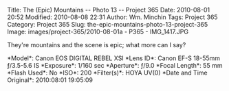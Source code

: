 Title: The (Epic) Mountains -- Photo 13 -- Project 365
Date: 2010-08-01 20:52
Modified: 2010-08-08 22:31
Author: Wm. Minchin
Tags: Project 365
Category: Project 365
Slug: the-epic-mountains-photo-13-project-365
Image: images/project-365/2010-08-01a - P365 - IMG_1417.JPG

They're mountains and the scene is epic; what more can I say?

<div markdown=1 class="photo-infobox">
*Model*: Canon EOS DIGITAL REBEL XSI  
*Lens ID*: Canon EF-S 18-55mm ƒ/3.5-5.6 IS
*Exposure*: 1/160 sec  
*Aperture*: ƒ/9.0  
*Focal Length*: 55 mm  
*Flash Used*: No  
*ISO*: 200  
*Filter(s)*: HOYA UV(0)  
*Date and Time Original*: 2010:08:01 19:05:09
</div>
